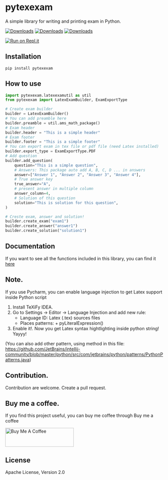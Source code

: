 # pytexexam

A simple library for writing and printing exam in Python.

[![Downloads](https://pepy.tech/badge/pytexexam)](https://pepy.tech/project/pytexexam)
[![Downloads](https://pepy.tech/badge/pytexexam/month)](https://pepy.tech/project/pytexexam)
[![Downloads](https://pepy.tech/badge/pytexexam/week)](https://pepy.tech/project/pytexexam)

[![Run on Repl.it](https://repl.it/badge/github/vungocbinh2009/pytexexam)](https://repl.it/github/vungocbinh2009/pytexexam)
## Installation
```shell
pip install pytexexam
```

## How to use
```python
import pytexexam.latexexamutil as util
from pytexexam import LatexExamBuilder, ExamExportType

# Create exam builder
builder = LatexExamBuilder()
# You can add preamble here
builder.preamble = util.ams_math_package()
# Exam header
builder.header = "This is a simple header"
# Exam footer
builder.footer = "This is a simple footer"
# You can export exam in tex file or pdf file (need Latex installed)
builder.export_type = ExamExportType.PDF
# Add question
builder.add_question(
    question="This is a simple question",
    # Answers: This package auto add A, B, C, D ... in answers
    answer=["Answer 1", "Answer 2", "Answer 3", "Answer 4"],
    # True answer key
    true_answer="A",
    # present answer in multiple column
    answer_column=4,
    # Solution of this question
    solution="This is solution for this question",
)

# Creste exam, answer and solution!
builder.create_exam("exam1")
builder.create_answer("answer1")
builder.create_solution("solution1")
```

## Documentation
If you want to see all the functions included in this library, you can find it [here](docs/_build/latex/pytexexam.pdf)

## Note.
If you use Pycharm, you can enable language injection to get Latex support inside Python script
1. Install TeXiFy IDEA.
2. Go to Settings -> Editor -> Language Injection and add new rule:
   - Language ID: Latex (.tex) sources files
   - Places patterns: + pyLiteralExpression()
3. Enable it!. Now you get Latex syntax hightlighting inside python string! Yayyy!
   
(You can also add other pattern, using method in this file: https://github.com/JetBrains/intellij-community/blob/master/python/src/com/jetbrains/python/patterns/PythonPatterns.java)
## Contribution.
Contribution are welcome. Create a pull request.
## Buy me a coffee.
If you find this project useful, you can buy me coffee through Buy me a coffee

<a href="https://www.buymeacoffee.com/vungocbinh" target="_blank"><img src="https://cdn.buymeacoffee.com/buttons/v2/default-yellow.png" alt="Buy Me A Coffee" style="height: 60px !important;width: 217px !important;" ></a>
## License
Apache License, Version 2.0
